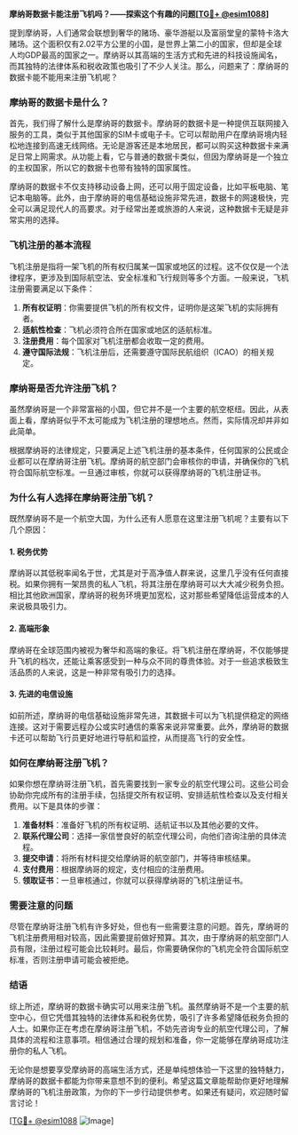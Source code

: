**摩纳哥数据卡能注册飞机吗？——探索这个有趣的问题[[TG💪+ @esim1088](https://t.me/s/esim1088)]**

提到摩纳哥，人们通常会联想到奢华的赌场、豪华游艇以及富丽堂皇的蒙特卡洛大赌场。这个面积仅有2.02平方公里的小国，是世界上第二小的国家，但却是全球人均GDP最高的国家之一。摩纳哥以其高端的生活方式和先进的科技设施闻名，而其独特的法律体系和税收政策也吸引了不少人关注。那么，问题来了：摩纳哥的数据卡能不能用来注册飞机呢？

### **摩纳哥的数据卡是什么？**

首先，我们得了解什么是摩纳哥的数据卡。摩纳哥的数据卡是一种提供互联网接入服务的工具，类似于其他国家的SIM卡或电子卡。它可以帮助用户在摩纳哥境内轻松地连接到高速无线网络。无论是游客还是本地居民，都可以购买这种数据卡来满足日常上网需求。从功能上看，它与普通的数据卡类似，但因为摩纳哥是一个独立的主权国家，所以它的数据卡也带有独特的国家属性。

摩纳哥的数据卡不仅支持移动设备上网，还可以用于固定设备，比如平板电脑、笔记本电脑等。此外，由于摩纳哥的电信基础设施非常先进，数据卡的网速极快，完全可以满足现代人的高要求。对于经常出差或旅游的人来说，这种数据卡无疑是非常实用的选择。

### **飞机注册的基本流程**

飞机注册是指将一架飞机的所有权归属某一国家或地区的过程。这不仅仅是一个法律程序，更涉及到国际航空法、安全标准和飞行规则等多个方面。一般来说，飞机注册需要满足以下条件：

1. **所有权证明**：你需要提供飞机的所有权文件，证明你是这架飞机的实际拥有者。
2. **适航性检查**：飞机必须符合所在国家或地区的适航标准。
3. **注册费用**：每个国家对飞机注册都会收取一定的费用。
4. **遵守国际法规**：飞机注册后，还需要遵守国际民航组织（ICAO）的相关规定。

### **摩纳哥是否允许注册飞机？**

虽然摩纳哥是一个非常富裕的小国，但它并不是一个主要的航空枢纽。因此，从表面上看，摩纳哥似乎不太可能成为飞机注册的理想地点。然而，实际情况却并非如此简单。

根据摩纳哥的法律规定，只要满足上述飞机注册的基本条件，任何国家的公民或企业都可以在摩纳哥注册飞机。摩纳哥的航空部门会审核你的申请，并确保你的飞机符合国际航空标准。一旦通过审核，你就可以获得摩纳哥的飞机注册证书。

### **为什么有人选择在摩纳哥注册飞机？**

既然摩纳哥不是一个航空大国，为什么还有人愿意在这里注册飞机呢？主要有以下几个原因：

#### **1. 税务优势**
摩纳哥以其低税率闻名于世，尤其是对于高净值人群来说，这里几乎没有任何直接税。如果你拥有一架昂贵的私人飞机，将其注册在摩纳哥可以大大减少税务负担。相比其他欧洲国家，摩纳哥的税务环境更加宽松，这对那些希望降低运营成本的人来说极具吸引力。

#### **2. 高端形象**
摩纳哥在全球范围内被视为奢华和高端的象征。将飞机注册在摩纳哥，不仅能够提升飞机的档次，还能让乘客感受到一种与众不同的尊贵体验。对于一些追求极致生活品质的人来说，这是一种非常有吸引力的选择。

#### **3. 先进的电信设施**
如前所述，摩纳哥的电信基础设施非常先进，其数据卡可以为飞机提供稳定的网络连接。这对于需要远程办公或实时通信的乘客来说非常重要。此外，摩纳哥的数据卡还可以帮助飞行员更好地进行导航和监控，从而提高飞行的安全性。

### **如何在摩纳哥注册飞机？**

如果你想在摩纳哥注册飞机，首先需要找到一家专业的航空代理公司。这些公司会协助你完成所有的注册手续，包括提交所有权证明、安排适航性检查以及支付相关费用。以下是具体的步骤：

1. **准备材料**：准备好飞机的所有权证明、适航证书以及其他必要的文件。
2. **联系代理公司**：选择一家信誉良好的航空代理公司，向他们咨询注册的具体流程。
3. **提交申请**：将所有材料提交给摩纳哥的航空部门，并等待审核结果。
4. **支付费用**：根据摩纳哥的规定，支付相应的注册费用。
5. **领取证书**：一旦审核通过，你就可以获得摩纳哥的飞机注册证书。

### **需要注意的问题**

尽管在摩纳哥注册飞机有许多好处，但也有一些需要注意的问题。首先，摩纳哥的飞机注册费用相对较高，因此需要提前做好预算。其次，由于摩纳哥的航空部门人员有限，注册过程可能会比较耗时。最后，你需要确保你的飞机完全符合国际航空标准，否则注册申请可能会被拒绝。

### **结语**

综上所述，摩纳哥的数据卡确实可以用来注册飞机。虽然摩纳哥不是一个主要的航空中心，但它凭借其独特的法律体系和税务优势，吸引了许多希望降低税务负担的人士。如果你正在考虑在摩纳哥注册飞机，不妨先咨询专业的航空代理公司，了解具体的流程和注意事项。相信通过合理的规划和准备，你一定能够在摩纳哥成功注册你的私人飞机。

无论你是想要享受摩纳哥的高端生活方式，还是单纯想体验一下这里的独特魅力，摩纳哥的数据卡都能为你带来意想不到的便利。希望这篇文章能帮助你更好地理解摩纳哥的飞机注册政策，为你的下一步行动提供参考。如果还有疑问，欢迎随时留言讨论！

[[TG💪+ @esim1088](https://t.me/s/esim1088) ![Image](https://i.postimg.cc/4NQfJmqS/Snipaste-2025-05-13-00-14-12.png)]